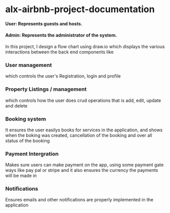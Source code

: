 # alx-airbnb-project-documentation

#### User: Represents guests and hosts.
#### Admin: Represents the administrator of the system.

In this project, I design a flow chart using draw.io which displays the various interactions between the back end components like
### User management
which controls the user's Registration, login and profile

### Property Listings / management
which controls how the user does crud operations that is add, edit, update and delete

### Booking system
It ensures the user easilys books for services in the application, and shows when the boking was created, cancellation of the booking and over all status of the booking

### Payment Intergration
Makes sure users can make payment on the app, using some payment gate ways like pay pal or stripe and it also ensures the currency the payments will be made in 


### Notifications
Ensures emails and other notifications are properly implemented in the application


